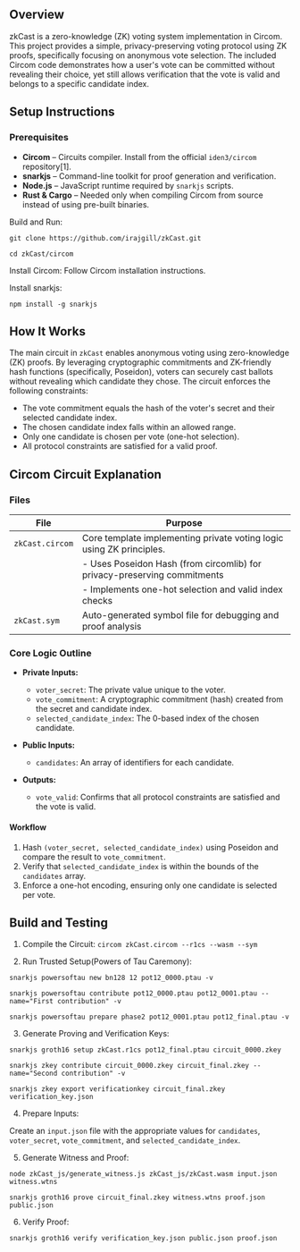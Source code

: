 ## Overview 
zkCast is a zero-knowledge (ZK) voting system implementation in Circom. This project provides a simple, privacy-preserving voting protocol using ZK proofs, specifically focusing on anonymous vote selection. The included Circom code demonstrates how a user's vote can be committed without revealing their choice, yet still allows verification that the vote is valid and belongs to a specific candidate index.


## Setup Instructions

### Prerequisites
- **Circom** – Circuits compiler. Install from the official `iden3/circom` repository[1].
- **snarkjs** – Command-line toolkit for proof generation and verification.
- **Node.js** – JavaScript runtime required by `snarkjs` scripts.
- **Rust & Cargo** – Needed only when compiling Circom from source instead of using pre-built binaries.

Build and Run:

`git clone https://github.com/irajgill/zkCast.git`

`cd zkCast/circom`

Install Circom: Follow Circom installation instructions.

Install snarkjs:

`npm install -g snarkjs`

## How It Works

The main circuit in `zkCast` enables anonymous voting using zero-knowledge (ZK) proofs. By leveraging cryptographic commitments and ZK-friendly hash functions (specifically, Poseidon), voters can securely cast ballots without revealing which candidate they chose. The circuit enforces the following constraints:
- The vote commitment equals the hash of the voter's secret and their selected candidate index.
- The chosen candidate index falls within an allowed range.
- Only one candidate is chosen per vote (one-hot selection).
- All protocol constraints are satisfied for a valid proof.

## Circom Circuit Explanation

### Files

| File               | Purpose                                                                 |
|--------------------|-------------------------------------------------------------------------|
| `zkCast.circom`    | Core template implementing private voting logic using ZK principles.     |
|                    | - Uses Poseidon Hash (from circomlib) for privacy-preserving commitments|
|                    | - Implements one-hot selection and valid index checks                   |
| `zkCast.sym`       | Auto-generated symbol file for debugging and proof analysis              |

### Core Logic Outline

- **Private Inputs:**
  - `voter_secret`: The private value unique to the voter.
  - `vote_commitment`: A cryptographic commitment (hash) created from the secret and candidate index.
  - `selected_candidate_index`: The 0-based index of the chosen candidate.

- **Public Inputs:**
  - `candidates`: An array of identifiers for each candidate.

- **Outputs:**
  - `vote_valid`: Confirms that all protocol constraints are satisfied and the vote is valid.

#### Workflow

1. Hash `(voter_secret, selected_candidate_index)` using Poseidon and compare the result to `vote_commitment`.
2. Verify that `selected_candidate_index` is within the bounds of the `candidates` array.
3. Enforce a one-hot encoding, ensuring only one candidate is selected per vote.

## Build and Testing

1. Compile the Circuit: `circom zkCast.circom --r1cs --wasm --sym`

2. Run Trusted Setup(Powers of Tau Caremony):

`snarkjs powersoftau new bn128 12 pot12_0000.ptau -v`

`snarkjs powersoftau contribute pot12_0000.ptau pot12_0001.ptau --name="First contribution" -v`

`snarkjs powersoftau prepare phase2 pot12_0001.ptau pot12_final.ptau -v`

3. Generate Proving and Verification Keys:

`snarkjs groth16 setup zkCast.r1cs pot12_final.ptau circuit_0000.zkey`

`snarkjs zkey contribute circuit_0000.zkey circuit_final.zkey --name="Second contribution" -v`

`snarkjs zkey export verificationkey circuit_final.zkey verification_key.json`

4. Prepare Inputs:

Create an `input.json` file with the appropriate values for `candidates`, `voter_secret`, `vote_commitment`, and `selected_candidate_index`.

5. Generate Witness and Proof:

`node zkCast_js/generate_witness.js zkCast_js/zkCast.wasm input.json witness.wtns`

`snarkjs groth16 prove circuit_final.zkey witness.wtns proof.json public.json`

6. Verify Proof:

`snarkjs groth16 verify verification_key.json public.json proof.json`






